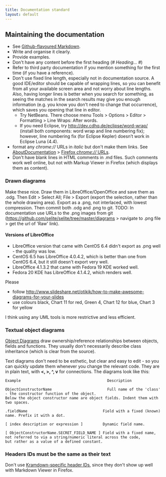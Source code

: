 ```yaml
---
title: Documentation standard
layout: default
---
```


## Maintaining the documentation
  * See [Github-flavoured Markdown](https://help.github.com/articles/github-flavored-markdown/).
  * Write and organise it clearly.
  * Provide examples.
  * Don't have any content before the first heading (<i># Heading... #</i>)
  * Refer to third party documentation if you mention something for the first time (if you have a reference).
  * Don't use fixed line length, especially not in documentation source. A good IDE/editor should be capable of wrapping lines, so you can benefit from all your available screen area and not worry about line lengths. Also, having longer lines is better when you search for something, as seeing the matches in the search results may give you enough information (e.g. you know you don't need to change that occurrence), which saves you opening that line in editor.
    * Try NetBeans. There choose menu Tools > Options > Editor > Formatting > Line Wraps: After words.
    * If you need Eclipse, try http://dev.cdhq.de/eclipse/word-wrap/ (install both components: word wrap and line numbering fix); however, line numbering fix (for Eclipse Kepler) doesn’t work in Eclipse Luna (4.4).
  * format any _chrome://_ URLs in _italic_ but don't make them links. See [AboutDocumentation](AboutDocumentation) > [Firefox _chrome://_ URLs](AboutDocumentation#firefox-chrome-urls-for-documentation-and-gui).
  * Don't have blank lines in HTML comments in .md files. Such comments work well online, but not with Markup Viewer in Firefox (which displays them as content).


### Drawn diagrams ###
Make these nice. Draw them in LibreOffice/OpenOffice and save them as .odg. Then Edit > Select All; File > Export (export the selection, rather than the whole drawing area). Export as a .png, not interlaced, with lowest compression. Then commit both .odg and .png to git. TODO: In documentation use URLs to the .png images from git (https://github.com/selite/selite/tree/master/diagrams > navigate to .png file > get the url of 'Raw' link).

#### Versions of LibreOffice ####
  * LibreOffice version that came with CentOS 6.4 didn't export as .png well - the quality was low.
  * CentOS 6.5 has LibreOffice 4.0.4.2, which is better than one from CentOS 6.4, but it still doesn't export very well.
  * LibreOffice 4.1.3.2 that came with Fedora 19 KDE worked well.
  * Fedora 20 KDE has LibreOffice 4.1.4.2, which renders well.

Please
  * follow http://www.slideshare.net/otikik/how-to-make-awesome-diagrams-for-your-slides
  * use colours black, Chart 11 for red, Green 4, Chart 12 for blue, Chart 3 for yellow

I think using any UML tools is more restrictive and less efficient. <a href='Hidden comment: That"s why I didn"t consider using e.g. http://plantuml.sourceforge.net and http://sourceforge.net/projects/plantumlnb'></a>

### Textual object diagrams ###
[Object Diagrams](https://code.google.com/p/selite/w/list?q=label:ObjectDiagram) draw ownership/reference relationships between objects, fields and functions. They usually don't necessarily describe class inheritance (which is clear from the source<!--TODO: and from Javadoc -->).

Text diagrams don't need to be esthetic, but clear and easy to edit - so you can quickly update them whenever you change the relevant code. They are in plain text, with <b><, >, ^, v</b> for connections. The diagrams look like this:
~~~
Example                                       Description

ObjectConstructorName                         Full name of the 'class' - the constructor function of the object.
Below the object constructor name are object fields. Indent them with two spaces.

.fieldName                                  Field with a fixed (known) name. Prefix it with a dot.

[ index description or expression ]         Dynamic field name.

[ ObjectConstructorName.SECRET_FIELD_NAME ] Field with a fixed name, not referred to via a string/numeric literal across the code,
but rather as a value of a defined constant.
~~~


### Headers IDs must be the same as their text
Don't use [Kramdown-specific header IDs](http://kramdown.gettalong.org/syntax.html#specifying-a-header-id), since they don't show up well with Markdown Viewer in Firefox.
